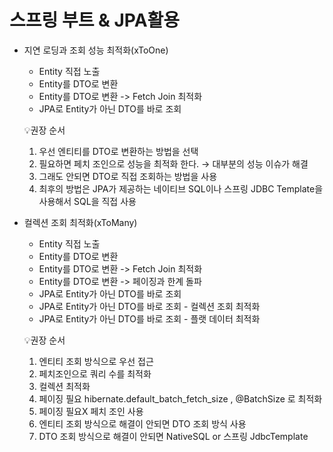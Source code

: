 # 스프링 부트 & JPA활용
- 지연 로딩과 조회 성능 최적화(xToOne)
  - Entity 직접 노출
  - Entity를 DTO로 변환
  - Entity를 DTO로 변환 -> Fetch Join 최적화
  - JPA로 Entity가 아닌 DTO를 바로 조회

  💡권장 순서
  1. 우선 엔티티를 DTO로 변환하는 방법을 선택
  2. 필요하면 페치 조인으로 성능을 최적화 한다. → 대부분의 성능 이슈가 해결
  3. 그래도 안되면 DTO로 직접 조회하는 방법을 사용
  4. 최후의 방법은 JPA가 제공하는 네이티브 SQL이나 스프링 JDBC Template을 사용해서 SQL을 직접 사용

  
- 컬렉션 조회 최적화(xToMany)
    - Entity 직접 노출
    - Entity를 DTO로 변환
    - Entity를 DTO로 변환 -> Fetch Join 최적화
    - Entity를 DTO로 변환 -> 페이징과 한계 돌파
    - JPA로 Entity가 아닌 DTO를 바로 조회 
    - JPA로 Entity가 아닌 DTO를 바로 조회 - 컬렉션 조회 최적화
    - JPA로 Entity가 아닌 DTO를 바로 조회 - 플랫 데이터 최적화

    💡권장 순서
    1. 엔티티 조회 방식으로 우선 접근 
    2. 페치조인으로 쿼리 수를 최적화 
    3. 컬렉션 최적화 
    4. 페이징 필요 hibernate.default_batch_fetch_size , @BatchSize 로 최적화 
    5. 페이징 필요X 페치 조인 사용 
    6. 엔티티 조회 방식으로 해결이 안되면 DTO 조회 방식 사용 
    7. DTO 조회 방식으로 해결이 안되면 NativeSQL or 스프링 JdbcTemplate